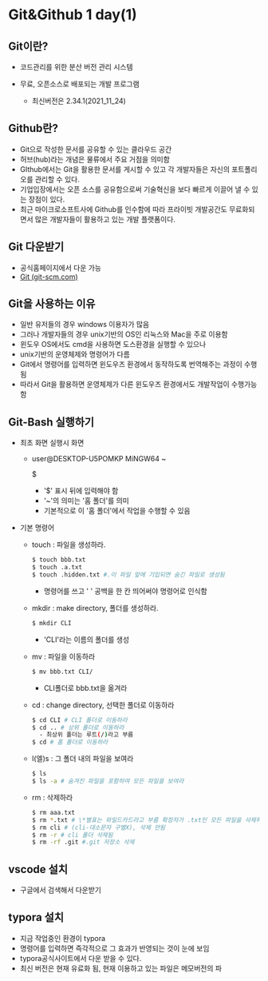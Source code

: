 # Git&Github 1 day(1)



## Git이란?

- 코드관리를 위한 분산 버전 관리 시스템

- 무료, 오픈소스로 배포되는 개발 프로그램

  - 최신버전은 2.34.1(2021_11_24)

   

## Github란?

- Git으로 작성한 문서를 공유할 수 있는 클라우드 공간
- 허브(hub)라는 개념은 물류에서 주요 거점을 의미함
- GIthub에서는 Git을 활용한 문서를 게시할 수 있고 각 개발자들은 자신의 포트폴리오를 관리할 수 있다.
- 기업입장에서는 오픈 소스를 공유함으로써 기술혁신을 보다 빠르게 이끌어 낼 수 있는 장점이 있다.
- 최근 마이크로소프트사에 Github를 인수함에 따라 프라이빗 개발공간도 무료화되면서 많은 개발자들이 활용하고 있는 개발 플랫폼이다.



## Git 다운받기

- 공식홈페이지에서 다운 가능
- [Git (git-scm.com)](https://git-scm.com/)



## Git을 사용하는 이유

- 일반 유저들의 경우 windows 이용자가 많음
- 그러나 개발자들의 경우 unix기반의 OS인 리눅스와 Mac을 주로 이용함
- 윈도우 OS에서도 cmd을 사용하면 도스환경을 실행할 수 있으나
- unix기반의 운영체제와 명령어가 다름
- Git에서 명령어를 입력하면 윈도우즈 환경에서 동작하도록 번역해주는 과정이 수행됨
- 따라서  Git을 활용하면 운영체제가 다른 윈도우즈 환경에서도 개발작업이 수행가능함



## Git-Bash 실행하기

- 최초 화면 실행시 화면

  - user@DESKTOP-U5POMKP MiNGW64 ~

    $

    - '$' 표시 뒤에 입력해야 함
    - '~'의 의미는 '홈 폴더'를 의미
    - 기본적으로 이 '홈 폴더'에서 작업을 수행할 수 있음

  

- 기본 명령어

  - touch : 파일을 생성하라.

    ```sh
    $ touch bbb.txt
    $ touch .a.txt
    $ touch .hidden.txt #.이 파일 앞에 기입되면 숨긴 파일로 생성됨
    ```

    - 명령어를 쓰고 ' '  공백을 한 칸 띄어써야 명령어로 인식함

    

  - mkdir : make directory, 폴더를 생성하라.

    ```sh
    $ mkdir CLI
    ```

    - 'CLI'라는 이름의 폴더를 생성

    

  - mv : 파일을 이동하라

    ```sh
    $ mv bbb.txt CLI/
    ```

    - CLI폴더로 bbb.txt을 옮겨라

    

  - cd : change directory, 선택한 폴더로 이동하라

    ```sh
    $ cd CLI # CLI 폴더로 이동하라
    $ cd .. # 상위 폴더로 이동하라
      - 최상위 폴더는 루트(/)라고 부름
    $ cd # 홈 폴더로 이동하라
    ```

    

  - l(엘)s : 그 폴더 내의 파일을 보여라

    ```sh
    $ ls
    $ ls -a # 숨겨진 파일을 포함하여 모든 파일을 보여라
    ```

    

  - rm : 삭제하라

    ```sh
    $ rm aaa.txt
    $ rm *.txt # \*별표는 와일드카드라고 부름 확장자가 .txt인 모든 파일을 삭제하라 
    $ rm cli # (cli-대소문자 구별X), 삭제 안됨
    $ rm -r # cli 폴더 삭제됨
    $ rm -rf .git #.git 저장소 삭제
    ```
    
    

## vscode 설치

- 구글에서 검색해서 다운받기



## typora 설치

- 지금 작업중인 환경이 typora
- 명령어를 입력하면 즉각적으로 그 효과가 반영되는 것이 눈에 보임
- typora공식사이트에서 다운 받을 수 있다.
- 최신 버전은 현재 유료화 됨, 현재 이용하고 있는 파일은 메모버전의 파
